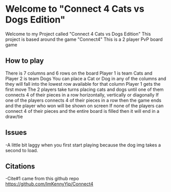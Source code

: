 # Welcome to "Connect 4 Cats vs Dogs Edition"
Welcome to my Project called "Connect 4 Cats vs Dogs Edition"
This project is based around the game "Connect4" 
This is a 2 player PvP board game

## How to play
There is 7 columns and 6 rows on the board
Player 1 is team Cats and Player 2 is team Dogs
You can place a Cat or Dog in any of the columns and they will fall into the lowest row available for that column
Player 1 gets the first move
The 2 players take turns placing cats and dogs until one of them connects 4 of their pieces in a row horizontally, vertically or diagonally
If one of the players connects 4 of their pieces in a row then the game ends and the player who won will be shown on screen
If none of the players can connect 4 of their pieces and the entire board is filled then it will end in a draw/tie

## Issues
-A little bit laggy when you first start playing because the dog img takes a second to load.
## Citations
-Cite#1 came from this github repo https://github.com/ImKennyYip/Connect4